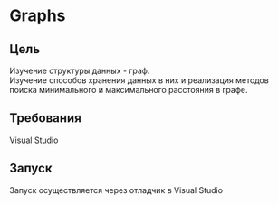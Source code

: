 # Graphs

## Цель
Изучение структуры данных - граф.   
Изучение способов хранения данных в них и реализация методов поиска минимального и максимального расстояния в графе.  

## Требования
Visual Studio

## Запуск
Запуск осуществляется через отладчик в Visual Studio
